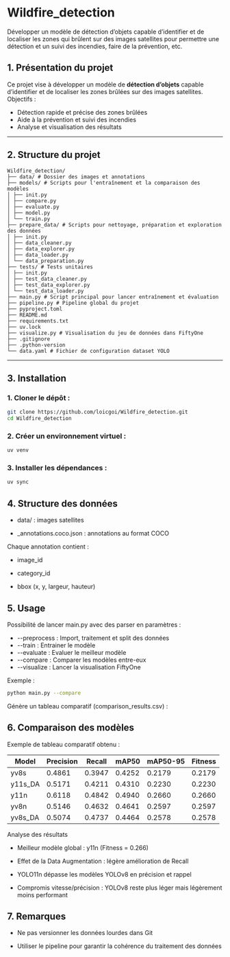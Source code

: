 # Wildfire_detection
Développer un modèle de détection d’objets capable d’identifier et de localiser les zones qui brûlent sur des images satellites pour permettre une détection et un suivi des incendies, faire de la prévention, etc.

## 1. Présentation du projet
Ce projet vise à développer un modèle de **détection d’objets** capable d’identifier et de localiser les zones brûlées sur des images satellites.  
Objectifs :  
- Détection rapide et précise des zones brûlées  
- Aide à la prévention et suivi des incendies  
- Analyse et visualisation des résultats  

---

## 2. Structure du projet

```
Wildfire_detection/
├── data/ # Dossier des images et annotations
├── models/ # Scripts pour l'entraînement et la comparaison des modèles
│ ├── init.py
│ ├── compare.py
│ ├── evaluate.py
│ ├── model.py
│ └── train.py
├── prepare_data/ # Scripts pour nettoyage, préparation et exploration des données
│ ├── init.py
│ ├── data_cleaner.py
│ ├── data_explorer.py
│ ├── data_loader.py
│ └── data_preparation.py
├── tests/ # Tests unitaires
│ ├── init.py
│ ├── test_data_cleaner.py
│ ├── test_data_explorer.py
│ └── test_data_loader.py
├── main.py # Script principal pour lancer entraînement et évaluation
├── pipeline.py # Pipeline global du projet
├── pyproject.toml
├── README.md
├── requirements.txt
├── uv.lock
├── visualize.py # Visualisation du jeu de données dans FiftyOne
├── .gitignore
├── .python-version
└── data.yaml # Fichier de configuration dataset YOLO
```


---

## 3. Installation


### 1. Cloner le dépôt :
```bash
git clone https://github.com/loicgoi/Wildfire_detection.git
cd Wildfire_detection
```  


### 2. Créer un environnement virtuel :
```bash
uv venv
```  


### 3. Installer les dépendances :
```bash
uv sync
```  


## 4. Structure des données

- data/ : images satellites

- _annotations.coco.json : annotations au format COCO

Chaque annotation contient :

- image_id

- category_id

- bbox (x, y, largeur, hauteur)  
  

## 5. Usage

Possibilité de lancer main.py avec des parser en paramètres :

- --preprocess : Import, traitement et split des données
- --train : Entrainer le modèle
- --evaluate : Evaluer le meilleur modèle
- --compare : Comparer les modèles entre-eux
- --visualize : Lancer la visualisation FiftyOne

Exemple :
```bash
python main.py --compare
```
Génère un tableau comparatif (comparison_results.csv) :  


## 6. Comparaison des modèles

Exemple de tableau comparatif obtenu :

| Model   | Precision | Recall | mAP50  | mAP50-95 | Fitness |
| ------- | --------- | ------ | ------ | -------- | ------- |
| yv8s    | 0.4861    | 0.3947 | 0.4252 | 0.2179   | 0.2179  |
| y11s_DA | 0.5171    | 0.4211 | 0.4310 | 0.2230   | 0.2230  |
| y11n   | 0.6118    | 0.4842 | 0.4940 | 0.2660   | 0.2660  |
| yv8n    | 0.5146    | 0.4632 | 0.4641 | 0.2597   | 0.2597  |
| yv8s_DA | 0.5074    | 0.4737 | 0.4464 | 0.2578   | 0.2578  |

Analyse des résultats

- Meilleur modèle global : y11n (Fitness = 0.266)

- Effet de la Data Augmentation : légère amélioration de Recall

- YOLO11n dépasse les modèles YOLOv8 en précision et rappel

- Compromis vitesse/précision : YOLOv8 reste plus léger mais légèrement moins performant  


## 7. Remarques

- Ne pas versionner les données lourdes dans Git

- Utiliser le pipeline pour garantir la cohérence du traitement des données
